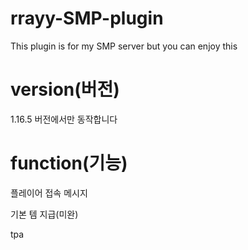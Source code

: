 # rrayy-SMP-plugin
This plugin is for my SMP server but you can enjoy this

# version(버전)
1.16.5 버전에서만 동작합니다

# function(기능)
플레이어 접속 메시지

기본 템 지급(미완)

tpa